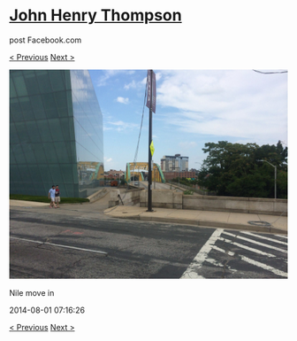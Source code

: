 # [John Henry Thompson](../README.md)
post Facebook.com

[< Previous](2014-08-01-8.md) [Next >](2014-08-01-10.md)

[![](../media/2014-08-01/Nile-move-in-8.jpg)](../README.md)

Nile move in

2014-08-01 07:16:26

[< Previous](2014-08-01-8.md) [Next >](2014-08-01-10.md)